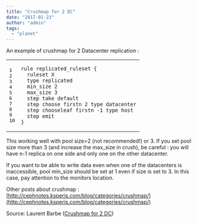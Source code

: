 ```yaml
---
title: "Crushmap for 2 DC"
date: "2017-01-23"
author: "admin"
tags: 
  - "planet"
---
```


An example of crushmap for 2 Datacenter replication :

<table><tbody><tr><td class="gutter"><pre class="line-numbers"><span class="line-number">1</span>
<span class="line-number">2</span>
<span class="line-number">3</span>
<span class="line-number">4</span>
<span class="line-number">5</span>
<span class="line-number">6</span>
<span class="line-number">7</span>
<span class="line-number">8</span>
<span class="line-number">9</span>
<span class="line-number">10</span>
</pre></td><td class="code"><pre><code class=""><span class="line">rule replicated_ruleset {
</span><span class="line">  ruleset X
</span><span class="line">  type replicated
</span><span class="line">  min_size 2
</span><span class="line">  max_size 3
</span><span class="line">  step take default
</span><span class="line">  step choose firstn 2 type datacenter
</span><span class="line">  step chooseleaf firstn -1 type host
</span><span class="line">  step emit
</span><span class="line">}</span></code></pre></td></tr></tbody></table>

This working well with pool size=2 (not recommended!) or 3. If you set pool size more than 3 (and increase the max\_size in crush), be careful : you will have n-1 replica on one side and only one on the other datacenter.

If you want to be able to write data even when one of the datacenters is inaccessible, pool min\_size should be set at 1 even if size is set to 3. In this case, pay attention to the monitors location.

Other posts about crushmap : [http://cephnotes.ksperis.com/blog/categories/crushmap/](http://cephnotes.ksperis.com/blog/categories/crushmap/)

Source: Laurent Barbe ([Crushmap for 2 DC](http://cephnotes.ksperis.com/blog/2017/01/23/crushmap-for-2-dc/))
